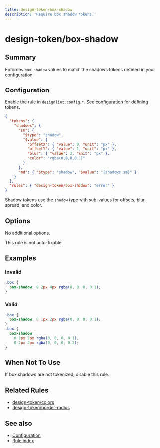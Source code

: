 ```yaml
---
title: design-token/box-shadow
description: 'Require box shadow tokens.'
---
```


# design-token/box-shadow

## Summary

Enforces `box-shadow` values to match the shadows tokens defined in your configuration.

## Configuration

Enable the rule in `designlint.config.*`. See [configuration](../../configuration.md) for defining tokens.

```json
{
  "tokens": {
    "shadows": {
      "sm": {
        "$type": "shadow",
        "$value": {
          "offsetX": { "value": 0, "unit": "px" },
          "offsetY": { "value": 1, "unit": "px" },
          "blur": { "value": 2, "unit": "px" },
          "color": "rgba(0,0,0,0.1)"
        }
      },
      "md": { "$type": "shadow", "$value": "{shadows.sm}" }
    }
  },
  "rules": { "design-token/box-shadow": "error" }
}
```

Shadow tokens use the `shadow` type with sub-values for offsets, blur, spread, and color.

## Options

No additional options.

This rule is not auto-fixable.

## Examples

### Invalid

```css
.box {
  box-shadow: 0 2px 4px rgba(0, 0, 0, 0.1);
}
```

### Valid

```css
.box {
  box-shadow: 0 1px 2px rgba(0, 0, 0, 0.1);
}
.box {
  box-shadow:
    0 1px 2px rgba(0, 0, 0, 0.1),
    0 2px 4px rgba(0, 0, 0, 0.2);
}
```

## When Not To Use

If box shadows are not tokenized, disable this rule.

## Related Rules

- [design-token/colors](./colors.md)
- [design-token/border-radius](./border-radius.md)

## See also

- [Configuration](../../configuration.md)
- [Rule index](../index.md)

